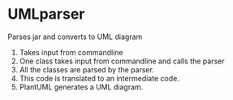 # UMLparser
Parses jar and converts to UML diagram

1. Takes input from commandline
2. One class takes input from commandline and calls the parser
3. All the classes are parsed by the parser.
4. This code is translated to an intermediate code.
5. PlantUML generates a UML diagram.

